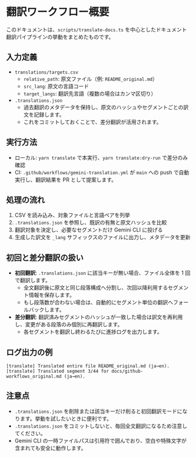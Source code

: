 # 翻訳ワークフロー概要

このドキュメントは、`scripts/translate-docs.ts` を中心としたドキュメント翻訳パイプラインの挙動をまとめたものです。

## 入力定義

- `translations/targets.csv`
  - `relative_path`: 原文ファイル（例: `README_original.md`）
  - `src_lang`: 原文の言語コード
  - `target_langs`: 翻訳先言語（複数の場合はカンマ区切り）
- `.translations.json`
  - 過去翻訳のメタデータを保持し、原文のハッシュやセグメントごとの訳文を記録します。
  - これをコミットしておくことで、差分翻訳が活用されます。

## 実行方法

- ローカル: `yarn translate` で本実行、`yarn translate:dry-run` で差分のみ確認
- CI: `.github/workflows/gemini-translation.yml` が `main` への push で自動実行し、翻訳結果を PR として提案します。

## 処理の流れ

1. CSV を読み込み、対象ファイルと言語ペアを列挙
2. `.translations.json` を参照し、既訳の有無と原文ハッシュを比較
3. 翻訳対象を決定し、必要なセグメントだけ Gemini CLI に投げる
4. 生成した訳文を `_lang` サフィックスのファイルに出力し、メタデータを更新

## 初回と差分翻訳の扱い

- **初回翻訳**: `.translations.json` に該当キーが無い場合、ファイル全体を 1 回で翻訳します。
  - 全文翻訳後に原文と同じ段落構成へ分割し、次回以降利用するセグメント情報を保存します。
  - もし段落数が合わない場合は、自動的にセグメント単位の翻訳へフォールバックします。
- **差分翻訳**: 翻訳済みセグメントのハッシュが一致した場合は訳文を再利用し、変更がある段落のみ個別に再翻訳します。
  - 各セグメントを翻訳し終わるたびに進捗ログを出力します。

## ログ出力の例

```
[translate] Translated entire file README_original.md (ja→en).
[translate] Translated segment 3/44 for docs/github-workflows_original.md (ja→en).
```

## 注意点

- `.translations.json` を削除または該当キーだけ削ると初回翻訳モードになります。挙動を試したいときに便利です。
- `.translations.json` をコミットしないと、毎回全文翻訳になるため注意してください。
- Gemini CLI の一時ファイルパスは引用符で囲んでおり、空白や特殊文字が含まれても安全に動作します。

